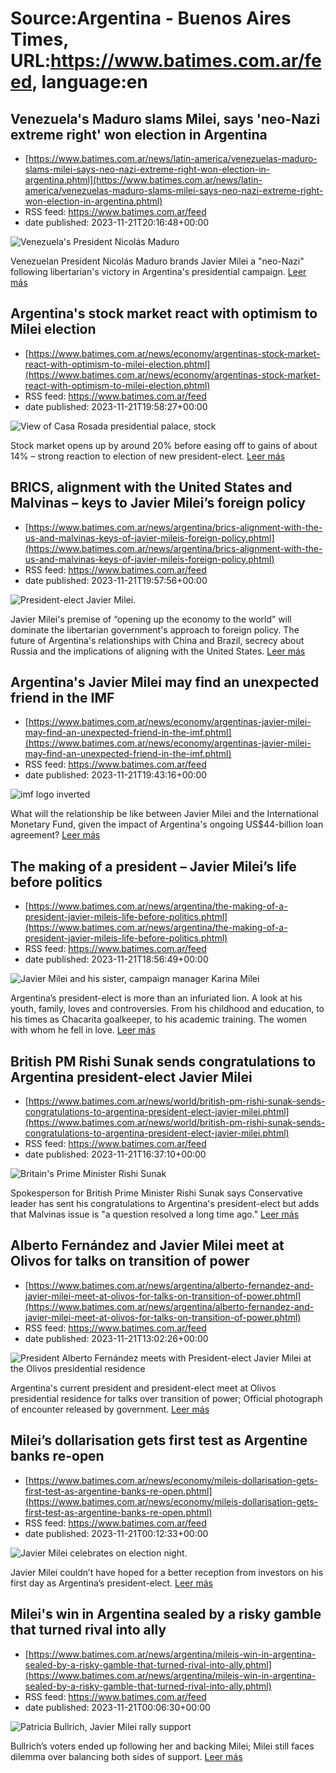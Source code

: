 # Source:Argentina - Buenos Aires Times, URL:https://www.batimes.com.ar/feed, language:en

## Venezuela's Maduro slams Milei, says 'neo-Nazi extreme right' won election in Argentina
 - [https://www.batimes.com.ar/news/latin-america/venezuelas-maduro-slams-milei-says-neo-nazi-extreme-right-won-election-in-argentina.phtml](https://www.batimes.com.ar/news/latin-america/venezuelas-maduro-slams-milei-says-neo-nazi-extreme-right-won-election-in-argentina.phtml)
 - RSS feed: https://www.batimes.com.ar/feed
 - date published: 2023-11-21T20:16:48+00:00

<p><img alt="Venezuela's President Nicolás Maduro" src="https://fotos.perfil.com/2023/11/21/trim/540/304/venezuelas-president-nicolas-maduro-1703230.jpg" /></p>Venezuelan President Nicolás Maduro brands Javier Milei a "neo-Nazi" following libertarian's victory in Argentina's presidential campaign. <a href="https://www.batimes.com.ar/news/latin-america/venezuelas-maduro-slams-milei-says-neo-nazi-extreme-right-won-election-in-argentina.phtml">Leer más</a>

## Argentina's stock market react with optimism to Milei election
 - [https://www.batimes.com.ar/news/economy/argentinas-stock-market-react-with-optimism-to-milei-election.phtml](https://www.batimes.com.ar/news/economy/argentinas-stock-market-react-with-optimism-to-milei-election.phtml)
 - RSS feed: https://www.batimes.com.ar/feed
 - date published: 2023-11-21T19:58:27+00:00

<p><img alt="View of Casa Rosada presidential palace, stock" src="https://fotos.perfil.com/2023/11/21/trim/540/304/view-of-casa-rosada-presidential-palace-stock-1703210.jpg" /></p>Stock market opens up by around 20% before easing off to gains of about 14% – strong reaction to election of new president-elect. <a href="https://www.batimes.com.ar/news/economy/argentinas-stock-market-react-with-optimism-to-milei-election.phtml">Leer más</a>

## BRICS, alignment with the United States and Malvinas – keys to Javier Milei’s foreign policy
 - [https://www.batimes.com.ar/news/argentina/brics-alignment-with-the-us-and-malvinas-keys-of-javier-mileis-foreign-policy.phtml](https://www.batimes.com.ar/news/argentina/brics-alignment-with-the-us-and-malvinas-keys-of-javier-mileis-foreign-policy.phtml)
 - RSS feed: https://www.batimes.com.ar/feed
 - date published: 2023-11-21T19:57:56+00:00

<p><img alt="President-elect Javier Milei." src="https://fotos.perfil.com/2023/11/21/trim/540/304/president-elect-javier-milei-1703290.jpg" /></p>Javier Milei's premise of “opening up the economy to the world” will dominate the libertarian government's approach to foreign policy. The future of Argentina's relationships with China and Brazil, secrecy about Russia and the implications of aligning with the United States. <a href="https://www.batimes.com.ar/news/argentina/brics-alignment-with-the-us-and-malvinas-keys-of-javier-mileis-foreign-policy.phtml">Leer más</a>

## Argentina's Javier Milei may find an unexpected friend in the IMF
 - [https://www.batimes.com.ar/news/economy/argentinas-javier-milei-may-find-an-unexpected-friend-in-the-imf.phtml](https://www.batimes.com.ar/news/economy/argentinas-javier-milei-may-find-an-unexpected-friend-in-the-imf.phtml)
 - RSS feed: https://www.batimes.com.ar/feed
 - date published: 2023-11-21T19:43:16+00:00

<p><img alt="imf logo inverted" src="https://fotos.perfil.com/2022/01/29/trim/540/304/imf-logo-inverted-1305698.jpg" /></p>What will the relationship be like between Javier Milei and the International Monetary Fund, given the impact of Argentina's ongoing US$44-billion loan agreement?
 <a href="https://www.batimes.com.ar/news/economy/argentinas-javier-milei-may-find-an-unexpected-friend-in-the-imf.phtml">Leer más</a>

## The making of a president – Javier Milei’s life before politics
 - [https://www.batimes.com.ar/news/argentina/the-making-of-a-president-javier-mileis-life-before-politics.phtml](https://www.batimes.com.ar/news/argentina/the-making-of-a-president-javier-mileis-life-before-politics.phtml)
 - RSS feed: https://www.batimes.com.ar/feed
 - date published: 2023-11-21T18:56:49+00:00

<p><img alt="Javier Milei and his sister, campaign manager Karina Milei" src="https://fotos.perfil.com/2023/11/21/trim/540/304/javier-milei-and-his-sister-campaign-manager-karina-milei-1703144.jpg" /></p>Argentina’s president-elect is more than an infuriated lion. A look at his youth, family, loves and controversies. From his childhood and education, to his times as Chacarita goalkeeper, to his academic training. The women with whom he fell in love. <a href="https://www.batimes.com.ar/news/argentina/the-making-of-a-president-javier-mileis-life-before-politics.phtml">Leer más</a>

## British PM Rishi Sunak sends congratulations to Argentina president-elect Javier Milei
 - [https://www.batimes.com.ar/news/world/british-pm-rishi-sunak-sends-congratulations-to-argentina-president-elect-javier-milei.phtml](https://www.batimes.com.ar/news/world/british-pm-rishi-sunak-sends-congratulations-to-argentina-president-elect-javier-milei.phtml)
 - RSS feed: https://www.batimes.com.ar/feed
 - date published: 2023-11-21T16:37:10+00:00

<p><img alt="Britain's Prime Minister Rishi Sunak" src="https://fotos.perfil.com/2022/10/27/trim/540/304/britains-prime-minister-rishi-sunak-1443275.jpg" /></p>Spokesperson for British Prime Minister Rishi Sunak says Conservative leader has sent his congratulations to Argentina's president-elect but adds that Malvinas issue is "a question resolved a long time ago." <a href="https://www.batimes.com.ar/news/world/british-pm-rishi-sunak-sends-congratulations-to-argentina-president-elect-javier-milei.phtml">Leer más</a>

## Alberto Fernández and Javier Milei meet at Olivos for talks on transition of power
 - [https://www.batimes.com.ar/news/argentina/alberto-fernandez-and-javier-milei-meet-at-olivos-for-talks-on-transition-of-power.phtml](https://www.batimes.com.ar/news/argentina/alberto-fernandez-and-javier-milei-meet-at-olivos-for-talks-on-transition-of-power.phtml)
 - RSS feed: https://www.batimes.com.ar/feed
 - date published: 2023-11-21T13:02:26+00:00

<p><img alt="President Alberto Fernández meets with President-elect Javier Milei at the Olivos presidential residence" src="https://fotos.perfil.com/2023/11/21/trim/540/304/president-alberto-fernandez-meets-with-president-elect-javier-milei-at-the-olivos-presidential-residence-1702846.jpg" /></p>Argentina's current president and president-elect meet at Olivos presidential residence for talks over transition of power; Official photograph of encounter released by government. <a href="https://www.batimes.com.ar/news/argentina/alberto-fernandez-and-javier-milei-meet-at-olivos-for-talks-on-transition-of-power.phtml">Leer más</a>

## Milei’s dollarisation gets first test as Argentine banks re-open
 - [https://www.batimes.com.ar/news/economy/mileis-dollarisation-gets-first-test-as-argentine-banks-re-open.phtml](https://www.batimes.com.ar/news/economy/mileis-dollarisation-gets-first-test-as-argentine-banks-re-open.phtml)
 - RSS feed: https://www.batimes.com.ar/feed
 - date published: 2023-11-21T00:12:33+00:00

<p><img alt="Javier Milei celebrates on election night." src="https://fotos.perfil.com/2023/11/20/trim/540/304/javier-milei-celebrates-on-election-night-1702694.jpg" /></p>Javier Milei couldn’t have hoped for a better reception from investors on his first day as Argentina’s president-elect. <a href="https://www.batimes.com.ar/news/economy/mileis-dollarisation-gets-first-test-as-argentine-banks-re-open.phtml">Leer más</a>

## Milei's win in Argentina sealed by a risky gamble that turned rival into ally
 - [https://www.batimes.com.ar/news/argentina/mileis-win-in-argentina-sealed-by-a-risky-gamble-that-turned-rival-into-ally.phtml](https://www.batimes.com.ar/news/argentina/mileis-win-in-argentina-sealed-by-a-risky-gamble-that-turned-rival-into-ally.phtml)
 - RSS feed: https://www.batimes.com.ar/feed
 - date published: 2023-11-21T00:06:30+00:00

<p><img alt="Patricia Bullrich, Javier Milei rally support" src="https://fotos.perfil.com/2023/11/20/trim/540/304/patricia-bullrich-javier-milei-rally-support-1702692.jpg" /></p>Bullrich’s voters ended up following her and backing Milei; Milei still faces dilemma over balancing both sides of support.
 <a href="https://www.batimes.com.ar/news/argentina/mileis-win-in-argentina-sealed-by-a-risky-gamble-that-turned-rival-into-ally.phtml">Leer más</a>

